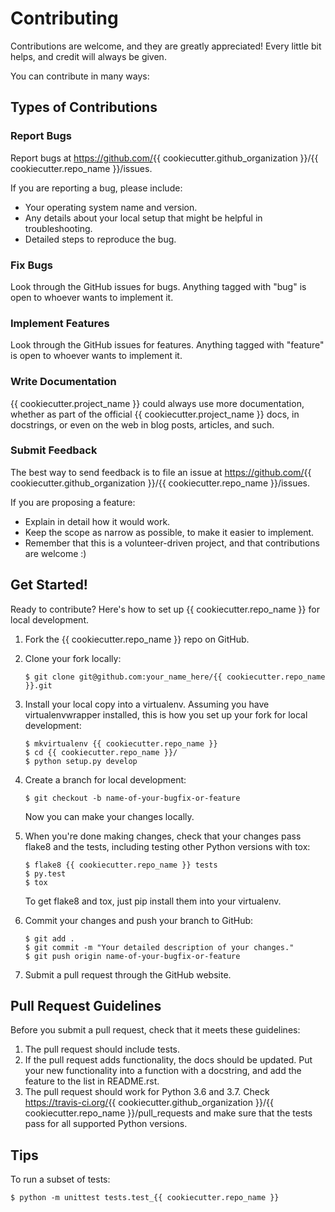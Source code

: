 Contributing
============

Contributions are welcome, and they are greatly appreciated! Every little bit helps, and credit will always be given.

You can contribute in many ways:

Types of Contributions
----------------------

### Report Bugs

Report bugs at <https://github.com/>{{ cookiecutter.github_organization }}/{{
cookiecutter.repo_name }}/issues.

If you are reporting a bug, please include:

-   Your operating system name and version.
-   Any details about your local setup that might be helpful in troubleshooting.
-   Detailed steps to reproduce the bug.

### Fix Bugs

Look through the GitHub issues for bugs. Anything tagged with "bug" is open to whoever wants to implement it.

### Implement Features

Look through the GitHub issues for features. Anything tagged with "feature" is open to whoever wants to implement it.

### Write Documentation

{{ cookiecutter.project_name }} could always use more documentation, whether as
part of the official {{ cookiecutter.project_name }} docs, in docstrings, or
even on the web in blog posts, articles, and such.

### Submit Feedback

The best way to send feedback is to file an issue at <https://github.com/>{{
cookiecutter.github_organization }}/{{ cookiecutter.repo_name }}/issues.

If you are proposing a feature:

-   Explain in detail how it would work.
-   Keep the scope as narrow as possible, to make it easier to implement.
-   Remember that this is a volunteer-driven project, and that contributions are welcome :)

Get Started!
------------

Ready to contribute? Here's how to set up {{ cookiecutter.repo_name }} for
local development.

1.  Fork the {{ cookiecutter.repo_name }} repo on GitHub.
2.  Clone your fork locally:

        $ git clone git@github.com:your_name_here/{{ cookiecutter.repo_name }}.git

3.  Install your local copy into a virtualenv. Assuming you have virtualenvwrapper installed, this is how you set up your fork for local development:

        $ mkvirtualenv {{ cookiecutter.repo_name }}
        $ cd {{ cookiecutter.repo_name }}/
        $ python setup.py develop

4.  Create a branch for local development:

        $ git checkout -b name-of-your-bugfix-or-feature

    Now you can make your changes locally.

5.  When you're done making changes, check that your changes pass flake8 and the tests, including testing other Python versions with tox:

        $ flake8 {{ cookiecutter.repo_name }} tests
        $ py.test
        $ tox

    To get flake8 and tox, just pip install them into your virtualenv.

6.  Commit your changes and push your branch to GitHub:

        $ git add .
        $ git commit -m "Your detailed description of your changes."
        $ git push origin name-of-your-bugfix-or-feature

7.  Submit a pull request through the GitHub website.

Pull Request Guidelines
-----------------------

Before you submit a pull request, check that it meets these guidelines:

1.  The pull request should include tests.
2.  If the pull request adds functionality, the docs should be updated. Put your new functionality into a function with a docstring, and add the feature to the list in README.rst.
3.  The pull request should work for Python 3.6 and 3.7. Check
    <https://travis-ci.org/>{{ cookiecutter.github_organization }}/{{
    cookiecutter.repo_name }}/pull\_requests and make sure that the tests pass
    for all supported Python versions.

Tips
----

To run a subset of tests:

    $ python -m unittest tests.test_{{ cookiecutter.repo_name }}
